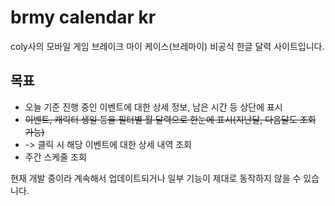 # brmy calendar kr
coly사의 모바일 게임 브레이크 마이 케이스(브레마이) 비공식 한글 달력 사이트입니다.

## 목표
- 오늘 기준 진행 중인 이벤트에 대한 상세 정보, 남은 시간 등 상단에 표시  
-  ~~이벤트, 캐릭터 생일 등을 필터별 월 달력으로 한눈에 표시(지난달, 다음달도 조회 가능)~~  
  - -> 클릭 시 해당 이벤트에 대한 상세 내역 조회  
- 주간 스케줄 조회  
  
현재 개발 중이라 계속해서 업데이트되거나 일부 기능이 제대로 동작하지 않을 수 있습니다.

<!--X 계정 or 릿링크 링크 등 추가 --> 
